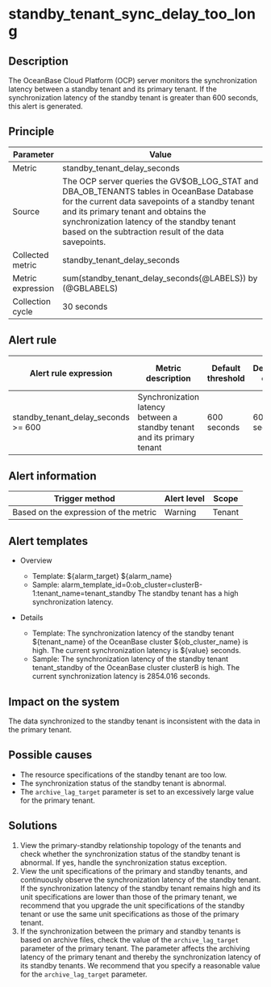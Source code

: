 # standby_tenant_sync_delay_too_long

## Description

The OceanBase Cloud Platform (OCP) server monitors the synchronization latency between a standby tenant and its primary tenant. If the synchronization latency of the standby tenant is greater than 600 seconds, this alert is generated. 

## Principle

| Parameter | Value |
| --- | --- |
| Metric | standby_tenant_delay_seconds |
| Source | The OCP server queries the GV$OB_LOG_STAT and DBA_OB_TENANTS tables in OceanBase Database for the current data savepoints of a standby tenant and its primary tenant and obtains the synchronization latency of the standby tenant based on the subtraction result of the data savepoints.  |
| Collected metric | standby_tenant_delay_seconds |
| Metric expression | sum(standby_tenant_delay_seconds{@LABELS}) by (@GBLABELS) |
| Collection cycle | 30 seconds |

## Alert rule

| Alert rule expression | Metric description | Default threshold | Detection cycle | Time before clearance |
| --- | --- | --- | --- | --- |
| standby_tenant_delay_seconds >= 600 | Synchronization latency between a standby tenant and its primary tenant | 600 seconds | 60 seconds | 5 minutes |

## Alert information

| Trigger method | Alert level | Scope |
| --- | --- | --- |
| Based on the expression of the metric | Warning | Tenant |

## Alert templates

* Overview

   * Template: ${alarm_target} ${alarm_name}
   * Sample: alarm_template_id=0:ob_cluster=clusterB-1:tenant_name=tenant_standby The standby tenant has a high synchronization latency.

* Details

   * Template: The synchronization latency of the standby tenant ${tenant_name} of the OceanBase cluster ${ob_cluster_name} is high. The current synchronization latency is ${value} seconds.
   * Sample: The synchronization latency of the standby tenant tenant_standby of the OceanBase cluster clusterB is high. The current synchronization latency is 2854.016 seconds.

## Impact on the system

The data synchronized to the standby tenant is inconsistent with the data in the primary tenant. 

## Possible causes

* The resource specifications of the standby tenant are too low. 
* The synchronization status of the standby tenant is abnormal. 
* The `archive_lag_target` parameter is set to an excessively large value for the primary tenant. 

## Solutions

1. View the primary-standby relationship topology of the tenants and check whether the synchronization status of the standby tenant is abnormal. If yes, handle the synchronization status exception. 
2. View the unit specifications of the primary and standby tenants, and continuously observe the synchronization latency of the standby tenant. If the synchronization latency of the standby tenant remains high and its unit specifications are lower than those of the primary tenant, we recommend that you upgrade the unit specifications of the standby tenant or use the same unit specifications as those of the primary tenant. 
3. If the synchronization between the primary and standby tenants is based on archive files, check the value of the `archive_lag_target` parameter of the primary tenant. The parameter affects the archiving latency of the primary tenant and thereby the synchronization latency of its standby tenants. We recommend that you specify a reasonable value for the `archive_lag_target` parameter. 
